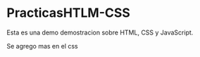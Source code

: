 # PracticasHTLM-CSS

Esta es una demo demostracion sobre HTML, CSS y JavaScript.

Se agrego mas en el css
